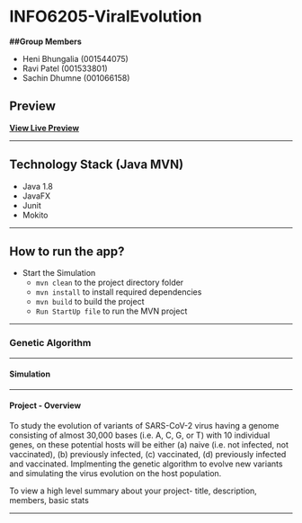 # INFO6205-ViralEvolution

**##Group Members**
- Heni Bhungalia (001544075)
- Ravi Patel (001533801)
- Sachin Dhumne (001066158)

## Preview
**[View Live Preview](https://youtu.be/q_oB-u11yxg)**

----------------------------------------------------------
## Technology Stack (Java MVN)
* Java 1.8
* JavaFX
* Junit
* Mokito

----------------------------------------------------------
## How to run the app?
- Start the Simulation
  - `mvn clean` to the project directory folder
  - `mvn install` to install required dependencies
  - `mvn build` to build the project 
  - `Run StartUp file` to run the MVN project
----------------------------------------------------------

### Genetic Algorithm

----------------------------------------------------------
#### Simulation

----------------------------------------------------------
#### Project - Overview 
To study the evolution of variants of SARS-CoV-2 virus having a genome consisting of almost 30,000 bases (i.e. A, C, G, or T) with 10 individual genes,
on these potential hosts will be either (a) naive (i.e. not infected, not vaccinated), (b) previously infected, (c) vaccinated, (d) previously infected and vaccinated.
Implmenting the genetic algorithm to evolve new variants and simulating the virus evolution on the host population.

To view a high level summary about your project- title, description, members, basic stats



----------------------------------------------------------
